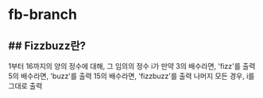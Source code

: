 # fb-branch

## ## Fizzbuzz란?

1부터 16까지의 양의 정수에 대해,
그 임의의 정수 i가 만약
3의 배수라면, 'fizz'를 출력
5의 배수라면, 'buzz'를 출력
15의 배수라면, 'fizzbuzz'를 출력
나머지 모든 경우, i를 그대로 출력
